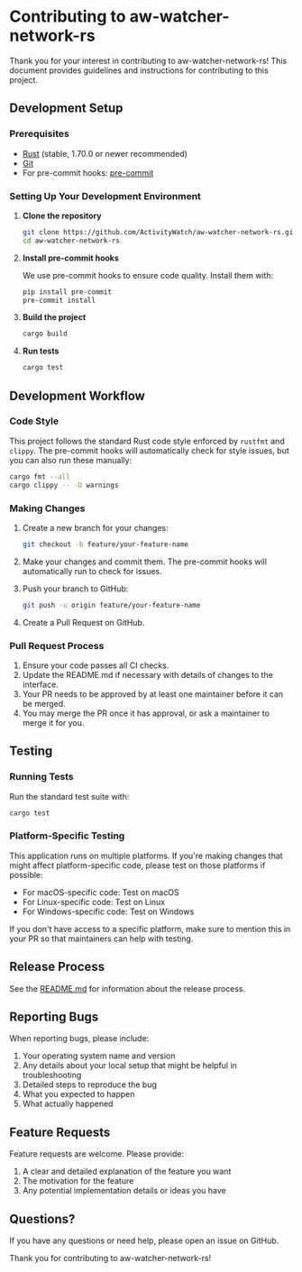 # Contributing to aw-watcher-network-rs

Thank you for your interest in contributing to aw-watcher-network-rs! This document provides guidelines and instructions for contributing to this project.

## Development Setup

### Prerequisites

- [Rust](https://www.rust-lang.org/tools/install) (stable, 1.70.0 or newer recommended)
- [Git](https://git-scm.com/downloads)
- For pre-commit hooks: [pre-commit](https://pre-commit.com/#install)

### Setting Up Your Development Environment

1. **Clone the repository**

   ```bash
   git clone https://github.com/ActivityWatch/aw-watcher-network-rs.git
   cd aw-watcher-network-rs
   ```

2. **Install pre-commit hooks**

   We use pre-commit hooks to ensure code quality. Install them with:

   ```bash
   pip install pre-commit
   pre-commit install
   ```

3. **Build the project**

   ```bash
   cargo build
   ```

4. **Run tests**

   ```bash
   cargo test
   ```

## Development Workflow

### Code Style

This project follows the standard Rust code style enforced by `rustfmt` and `clippy`. The pre-commit hooks will automatically check for style issues, but you can also run these manually:

```bash
cargo fmt --all
cargo clippy -- -D warnings
```

### Making Changes

1. Create a new branch for your changes:

   ```bash
   git checkout -b feature/your-feature-name
   ```

2. Make your changes and commit them. The pre-commit hooks will automatically run to check for issues.

3. Push your branch to GitHub:

   ```bash
   git push -u origin feature/your-feature-name
   ```

4. Create a Pull Request on GitHub.

### Pull Request Process

1. Ensure your code passes all CI checks.
2. Update the README.md if necessary with details of changes to the interface.
3. Your PR needs to be approved by at least one maintainer before it can be merged.
4. You may merge the PR once it has approval, or ask a maintainer to merge it for you.

## Testing

### Running Tests

Run the standard test suite with:

```bash
cargo test
```

### Platform-Specific Testing

This application runs on multiple platforms. If you're making changes that might affect platform-specific code, please test on those platforms if possible:

- For macOS-specific code: Test on macOS
- For Linux-specific code: Test on Linux
- For Windows-specific code: Test on Windows

If you don't have access to a specific platform, make sure to mention this in your PR so that maintainers can help with testing.



## Release Process

See the [README.md](README.md) for information about the release process.

## Reporting Bugs

When reporting bugs, please include:

1. Your operating system name and version
2. Any details about your local setup that might be helpful in troubleshooting
3. Detailed steps to reproduce the bug
4. What you expected to happen
5. What actually happened

## Feature Requests

Feature requests are welcome. Please provide:

1. A clear and detailed explanation of the feature you want
2. The motivation for the feature
3. Any potential implementation details or ideas you have

## Questions?

If you have any questions or need help, please open an issue on GitHub.

Thank you for contributing to aw-watcher-network-rs!

